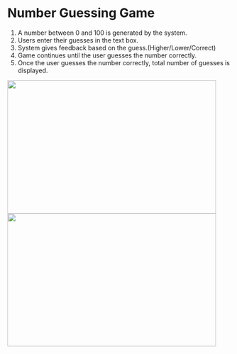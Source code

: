 # Number Guessing Game
1) A number between 0 and 100 is generated by the system.
2) Users enter their guesses in the text box.
3) System gives feedback based on the guess.(Higher/Lower/Correct)
4) Game continues until the user guesses the number correctly.
5) Once the user guesses the number correctly, total number of guesses is displayed.
<p align="left">
  <img width=470 height=300 src="https://user-images.githubusercontent.com/89043704/172737710-c22c5d73-6adb-44d6-8fe9-1ec9e597c873.png">
  <img width=470 height=300 src="https://user-images.githubusercontent.com/89043704/172737714-f92c9c71-1481-4199-b708-1313e4f9dd84.png">
</p>
